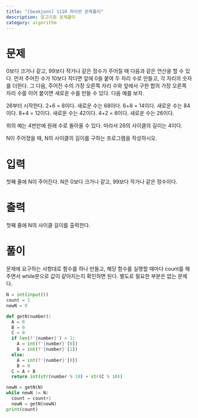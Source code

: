 ```yaml
---
title: "[beakjoon] 1110 파이썬 문제풀이"
description: 알고리즘 문제풀이
category: algorithm
---
```


# 문제

0보다 크거나 같고, 99보다 작거나 같은 정수가 주어질 때 다음과 같은 연산을 할 수 있다. 먼저 주어진 수가 10보다 작다면 앞에 0을 붙여 두 자리 수로 만들고, 각 자리의 숫자를 더한다. 그 다음, 주어진 수의 가장 오른쪽 자리 수와 앞에서 구한 합의 가장 오른쪽 자리 수를 이어 붙이면 새로운 수를 만들 수 있다. 다음 예를 보자.

26부터 시작한다. 2+6 = 8이다. 새로운 수는 68이다. 6+8 = 14이다. 새로운 수는 84이다. 8+4 = 12이다. 새로운 수는 42이다. 4+2 = 6이다. 새로운 수는 26이다.

위의 예는 4번만에 원래 수로 돌아올 수 있다. 따라서 26의 사이클의 길이는 4이다.

N이 주어졌을 때, N의 사이클의 길이를 구하는 프로그램을 작성하시오.

# 입력

첫째 줄에 N이 주어진다. N은 0보다 크거나 같고, 99보다 작거나 같은 정수이다.

# 출력

첫째 줄에 N의 사이클 길이를 출력한다.

# 풀이

문제에 요구하는 사항대로 함수를 하나 만들고, 해당 함수를 실행할 때마다 count를 해주면서 while문으로 값이 같아지는지 확인하면 된다. 별도로 필요한 부분은 없는 문제다.

```python
N = int(input())
count = 1
newN = 0

def getN(number):
  A = 0
  B = 0
  C = 0
  if len(f'{number}') > 1:
    A = int(f'{number}'[0])
    B = int(f'{number}'[1])
  else:
    A = int(f'{number}'[0])
    B = 0
  C = A + B
  return int(str(number % 10) + str(C % 10))

newN = getN(N)
while newN != N:
  count = count+1
  newN = getN(newN)
print(count)
```
